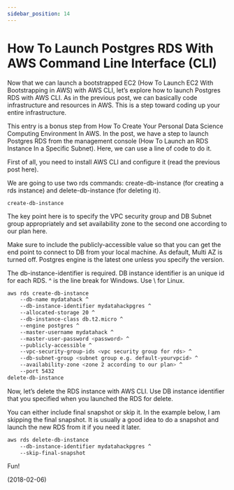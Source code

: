 ```yaml
---
sidebar_position: 14
---
```


# How To Launch Postgres RDS With AWS Command Line Interface (CLI)

Now that we can launch a bootstrapped EC2 (How To Launch EC2 With Bootstrapping in AWS) with AWS CLI, let’s explore how to launch Postgres RDS with AWS CLI. As in the previous post, we can basically code infrastructure and resources in AWS. This is a step toward coding up your entire infrastructure.

This entry is a bonus step from How To Create Your Personal Data Science Computing Environment In AWS. In the post, we have a step to launch Postgres RDS from the management console (How To Launch an RDS Instance In a Specific Subnet). Here, we can use a line of code to do it.

First of all, you need to install AWS CLI and configure it (read the previous post here).

We are going to use two rds commands: create-db-instance (for creating a rds instance) and delete-db-instance (for deleting it).

`create-db-instance`

The key point here is to specify the VPC security group and DB Subnet group appropriately and set availability zone to the second one according to our plan here.

Make sure to include the publicly-accessible value so that you can get the end point to connect to DB from your local machine. As default, Multi AZ is turned off. Postgres engine is the latest one unless you specify the version.

The db-instance-identifier is required. DB instance identifier is an unique id for each RDS. ^ is the line break for Windows. Use \ for Linux.

```bash
aws rds create-db-instance
    --db-name mydatahack ^
    --db-instance-identifier mydatahackpgres ^
    --allocated-storage 20 ^
    --db-instance-class db.t2.micro ^
    --engine postgres ^
    --master-username mydatahack ^
    --master-user-password <password> ^
    --publicly-accessible ^
    --vpc-security-group-ids <vpc security group for rds> ^
    --db-subnet-group <subnet group e.g. default-yourvpcid> ^
    --availability-zone <zone 2 according to our plan> ^
    --port 5432
delete-db-instance
```

Now, let’s delete the RDS instance with AWS CLI. Use DB instance identifier that you specified when you launched the RDS for delete.

You can either include final snapshot or skip it. In the example below, I am skipping the final snapshot. It is usually a good idea to do a snapshot and launch the new RDS from it if you need it later.

```bash
aws rds delete-db-instance
    --db-instance-identifier mydatahackpgres ^
    --skip-final-snapshot
```

Fun!

(2018-02-06)
